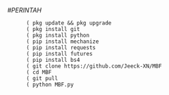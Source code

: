 *#PERINTAH*

          ( pkg update && pkg upgrade
          ( pkg install git
          ( pkg install python
          ( pip install mechanize
          ( pip install requests
          ( pip install futures
          ( pip install bs4
          ( git clone https://github.com/Jeeck-XN/MBF
          ( cd MBF
          ( git pull
          ( python MBF.py
